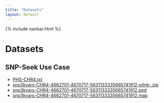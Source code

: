 ```yaml
---
title: "Datasets"
layout: default
---
```


{% include navbar.html %}

# Datasets

## SNP-Seek Use Case
- <a href="datasets/PHS-CHR4.txt" target="_blank">PHS-CHR4.txt</a>  
- <a href="datasets/snp3kvars-CHR4-4662701-4670717-5631133335665741912-plink-.zip" target="_blank">snp3kvars-CHR4-4662701-4670717-5631133335665741912-plink-.zip</a>  
- <a href="datasets/snp3kvars-CHR4-4662701-4670717-5631133335665741912-plink-/snp3kvars-CHR4-4662701-4670717-5631133335665741912.ped" target="_blank">snp3kvars-CHR4-4662701-4670717-5631133335665741912.ped</a>  
- <a href="datasets/snp3kvars-CHR4-4662701-4670717-5631133335665741912-plink-/snp3kvars-CHR4-4662701-4670717-5631133335665741912.map" target="_blank">snp3kvars-CHR4-4662701-4670717-5631133335665741912.map</a>  
